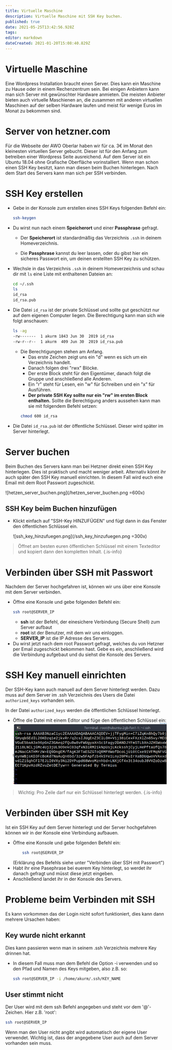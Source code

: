 ```yaml
---
title: Virtuelle Maschine
description: Virtuelle Maschine mit SSH Key buchen.
published: true
date: 2021-05-25T13:42:56.928Z
tags: 
editor: markdown
dateCreated: 2021-01-20T15:08:40.829Z
---
```


# Virtuelle Maschine
Eine Wordpress Installation braucht einen Server. Dies kann ein Maschine zu Hause oder in einem Rechenzentrum sein. Bei einigen Anbietern kann man sich Server mit gewünschter Hardware anmieten. Die meisten Anbieter bieten auch virtuelle Maschienen an, die zusammen mit anderen virtuellen Maschinen auf der selben Hardware laufen und meist für wenige Euros im Monat zu bekommen sind.

# Server von hetzner.com
Für die Webseite der AWO Oberlar haben wir für ca. 3€ im Monat den kleinesten virtuellen Server gebucht. Dieser ist für den Anfang zum betreiben einer Wordpress Seite ausreichend.
Auf dem Server ist ein Ubuntu 18.04 ohne Grafische Oberfläche vorinstalliert.
Wenn man schon einen SSH Key besitzt, kann man diesen beim Buchen hinterlegen. Nach dem Start des Servers kann man sich per SSH verbinden.


# SSH Key erstellen
- Gebe in der Konsole zum erstellen eines SSH Keys folgenden Befehl ein:
	```bash
	ssh-keygen
	```
- Du wirst nun nach einem **Speicherort** und einer **Passphrase** gefragt.
	- Der **Speicherort** ist standardmäßig das Verzeichnis `.ssh` in deinem Homeverzeichnis.

	- Die **Passphrase** kannst du leer lassen, oder du gibst hier ein sicheres Passwort ein, um deinen erstellten SSH Key zu schützen.

- Wechsle in das Verzeichnis `.ssh` in deinem Homeverzeichnis und schau dir mit `ls` eine Liste mit enthaltenen Dateien an:
	```bash
	cd ~/.ssh
	ls
	id_rsa
	id_rsa.pub
	```
- Die Datei `id_rsa` ist der private Schlüssel und sollte gut geschützt nur auf dem eigenen Computer liegen. 
Die Berechtigung kann man sich wie folgt anschauen:
	```bash
	ls -ag
	-rw-------  1 akurm 1843 Jun 30  2019 id_rsa
	-rw-r--r--  1 akurm  409 Jun 30  2019 id_rsa.pub
	```
  - Die Berechtigungen stehen am Anfang.  
      * Das erste Zeichen zeigt uns ein "d" wenn es sich um ein Verzeichnis handelt.
      * Danach folgen drei "rwx" Blöcke.
      * Der erste Block steht für den Eigentümer, danach folgt die Gruppe und anschließend alle Anderen.
      * Ein "r" steht für Lesen, ein "w" für Schreiben und ein "x" für Ausführen.
      * **Der private SSH Key sollte nur ein "rw" im ersten Block enthalten.**
      Sollte die Berechtigung anders aussehen kann man sie mit folgendem Befehl setzen: 
      ```bash
      chmod 600 id_rsa
      ```
- Die Datei `id_rsa.pub` ist der öffentliche Schlüssel. Dieser wird später im Server hinterlegt.

# Server buchen
Beim Buchen des Servers kann man bei Hetzner direkt einen SSH Key hinterlegen. Dies ist praktisch und macht weniger arbeit. 
Alternativ könnt ihr auch später den SSH Key manuell einrichten. In diesem Fall wird euch eine Email mit dem Root Passwort zugeschickt.


![hetzen_server_buchen.png](/hetzen_server_buchen.png =600x)


## SSH Key beim Buchen hinzufügen
- Klickt einfach auf "SSH-Key HINZUFÜGEN" und fügt dann in das Fenster den öffentlichen Schlüssel ein.

	![ssh_key_hinzufuegen.png](/ssh_key_hinzufuegen.png =300x)


 > Öffnet am besten euren öffentlichen Schlüssel mit einem Texteditor und kopiert dann den kompletten Inhalt. 
 {.is-info}


# Verbinden über SSH mit Passwort
Nachdem der Server hochgefahren ist, können wir uns über eine Konsole mit dem Server verbinden.
- Öffne eine Konsole und gebe folgenden Befehl ein:
	```bash
	ssh root@SERVER_IP
	```
  - **ssh** ist der Befehl, der einesichere Verbindung (Secure Shell) zum Server aufbaut
  - **root** ist der Benutzer, mit dem wir uns einloggen.
  - **SERVER_IP** ist die IP Adresse des Servers.
- Du wirst jetzt nach dem root Passwort gefragt, welches du von Hetzner per Email zugeschickt bekommen hast. Gebe es ein, anschließend wird die Verbindung aufgebaut und du siehst die Konsole des Servers.
  
# SSH Key manuell einrichten
Der SSH-Key kann auch manuell auf dem Server hinterlegt werden.
Dazu muss auf dem Server im .ssh Verzeichnis des Users die Datei `authorized_keys` vorhanden sein.

In der Datei `authorized_keys` werden die öffentlichen Schlüssel hinterlegt.
- Öffne die Datei mit einem Editor und füge den öffentlichen Schlüssel ein:
![authorized_keys.png](/authorized_keys.png)
> Wichtig: Pro Zeile darf nur ein Schlüssel hinterlegt werden.
{.is-info}

# Verbinden über SSH mit Key
Ist ein SSH Key auf dem Server hinterlegt und der Server hochgefahren können wir in der Konsole eine Verbindung aufbauen.
- Öffne eine Konsole und gebe folgenden Befehl ein:
	```bash
		ssh root@SERVER_IP
	```
  (Erklärung des Befehls siehe unter "Verbinden über SSH mit Passwort")
- Habt ihr eine Pasephrase bei euerem Key hinterlegt, so werdet ihr danach gefragt und müsst diese jetzt eingeben.
- Anschließend landet ihr in der Konsole des Servers.


# Probleme beim Verbinden mit SSH
Es kann vorkommen das der Login nicht sofort funktioniert, dies kann dann mehrere Ursachen haben:

## Key wurde nicht erkannt
Dies kann passieren wenn man in seinem .ssh Verzeichnis mehrere Key drinnen hat. 
- In diesem Fall muss man dem Befehl die Option -i verwenden und so den Pfad und Namen des Keys mitgeben, also z.B. so:
	```bash
	ssh root@SERVER_IP -i /home/akurm/.ssh/KEY_NAME
	```

## User stimmt nicht
Der User wird mit dem ssh Befehl angegeben und steht vor dem '@'-Zeichen. Hier z.B. 'root':
```bash
ssh root@SERVER_IP
```
Wenn man den User nicht angibt wird automatisch der eigene User verwendet.
Wichtig ist, dass der angegebene User auch auf dem Server vorhanden sein muss.